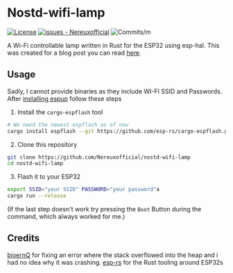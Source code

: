 # Nostd-wifi-lamp
[![License](https://img.shields.io/badge/License-AGPLv3-blue?style=flat-square)](#license)
[![issues - Nereuxofficial](https://img.shields.io/github/issues/Nereuxofficial/nostd-wifi-lamp?style=flat-square)](https://github.com/Nereuxofficial/nostd-wifi-lamp/issues)
![Commits/m](https://img.shields.io/github/commit-activity/m/Nereuxofficial/nostd-wifi-lamp?style=flat-square)

A Wi-Fi controllable lamp written in Rust for the ESP32 using esp-hal. This was created for a blog post you can read 
[here](https://nereux.blog/posts/esp32-ws2812-dino-light-2/).
## Usage
Sadly, I cannot provide binaries as they include WI-FI SSID and Passwords.
After [installing espup](https://github.com/esp-rs/espup) follow these steps

1. Install the `cargo-espflash` tool
```bash
# We need the newest espflash as of now
cargo install espflash --git https://github.com/esp-rs/cargo-espflash.git
```
2. Clone this repository
```bash
git clone https://github.com/Nereuxofficial/nostd-wifi-lamp
cd nostd-wifi-lamp
```
3. Flash it to your ESP32
```bash
export SSID="your SSID" PASSWORD="your password"a
cargo run --release
```
(If the last step doesn't work try pressing the `Boot` Button during the command, which always worked for me.)

## Credits
[bjoernQ](https://github.com/bjoernQ) for fixing an error where the stack overflowed into the heap and i had no idea why it was crashing.
[esp-rs](https://github.com/esp-rs/) for the Rust tooling around ESP32s